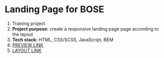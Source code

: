# Landing Page for BOSE
1. Training project
2. <b>Project purpose:</b> create a responsive landing page page according to the layout
2. <b>Tech stack:</b> HTML, CSS/SCSS, JavaScript, BEM
3. [PREVIEW LINK](https://dmytro-lebedchenko.github.io/landing_page_BOSE/)
4. [LAYOUT LINK](https://www.figma.com/file/OMjQNb3hg1LKMV4OwyQ3Ao/BOSE?node-id=0%3A1)

